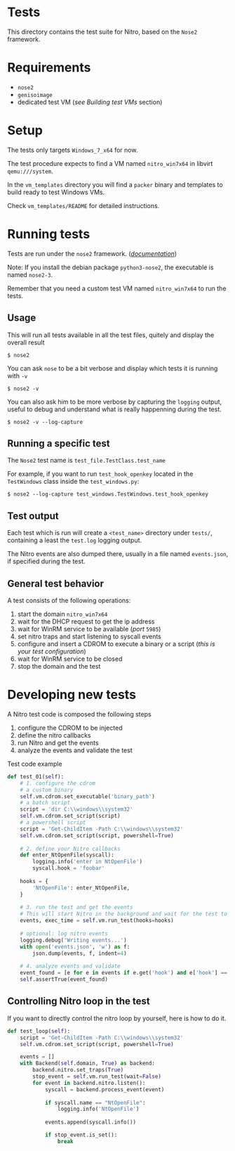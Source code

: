 # Tests

This directory contains the test suite for Nitro, based on the `Nose2` framework.

# Requirements

- `nose2`
- `genisoimage`
- dedicated test VM (_see Building test VMs_ section)

# Setup

The tests only targets `Windows_7_x64` for now.

The test procedure expects to find a VM named `nitro_win7x64` in libvirt `qemu:///system`.

In the `vm_templates` directory you will find a `packer` binary and templates
to build ready to test Windows VMs.

Check `vm_templates/README` for detailed instructions.


# Running tests

Tests are run under the `nose2` framework. (_[documentation](http://nose2.readthedocs.io/en/latest/getting_started.html)_)

Note: If you install the debian package `python3-nose2`, the executable is named `nose2-3`.

Remember that you need a custom test VM named `nitro_win7x64` to run the tests.

## Usage

This will run all tests available in all the test files, quitely and display the overall result
~~~
$ nose2
~~~

You can ask `nose` to be a bit verbose and display which tests it is running with  `-v`
~~~
$ nose2 -v
~~~

You can also ask him to be more verbose by capturing the `logging` output, useful to debug and understand what is really happenning during the test.
~~~
$ nose2 -v --log-capture
~~~

## Running a specific test

The `Nose2` test name is `test_file.TestClass.test_name`

For example, if you want to run `test_hook_openkey` located in the `TestWindows` class inside the `test_windows.py`:

~~~
$ nose2 --log-capture test_windows.TestWindows.test_hook_openkey
~~~

## Test output

Each test which is run will create a `<test_name>` directory under `tests/`, containing a least the `test.log` logging output.

The Nitro events are also dumped there, usually in a file named `events.json`, if specified during the test.

## General test behavior

A test consists of the following operations:

1. start the domain `nitro_win7x64`
2. wait for the DHCP request to get the ip address
3. wait for WinRM service to be available (_port_ `5985`)
4. set nitro traps and start listening to syscall events
5. configure and insert a CDROM to execute a binary or a script (_this is your test configuration_)
6. wait for WinRM service to be closed
7. stop the domain and the test

# Developing new tests

A Nitro test code is composed the following steps
1. configure the CDROM to be injected
2. define the nitro callbacks
3. run Nitro and get the events
4. analyze the events and validate the test

Test code example
~~~Python
def test_01(self):
    # 1. configure the cdrom
    # a custom binary
    self.vm.cdrom.set_executable('binary_path')
    # a batch script
    script = 'dir C:\\windows\\system32'
    self.vm.cdrom.set_script(script)
    # a powershell script
    script = 'Get-ChildItem -Path C:\\windows\\system32'
    self.vm.cdrom.set_script(script, powershell=True)
    
    # 2. define your Nitro callbacks
    def enter_NtOpenFile(syscall):
        logging.info('enter in NtOpenFile')
        syscall.hook = 'foobar'
        
    hooks = {
        'NtOpenFile': enter_NtOpenFile,
    }
    
    # 3. run the test and get the events
    # This will start Nitro in the background and wait for the test to be executed
    events, exec_time = self.vm.run_test(hooks=hooks)
    
    # optional: log nitro events
    logging.debug('Writing events...')
    with open('events.json', 'w') as f:
        json.dump(events, f, indent=4)
        
    # 4. analyze events and validate
    event_found = [e for e in events if e.get('hook') and e['hook'] == "foobar"]
    self.assertTrue(event_found)
~~~

## Controlling Nitro loop in the test

If you want to directly control the nitro loop by yourself, here is how to do it.

~~~Python
def test_loop(self):
    script = 'Get-ChildItem -Path C:\\windows\\system32'
    self.vm.cdrom.set_script(script, powershell=True)

    events = []
    with Backend(self.domain, True) as backend:
        backend.nitro.set_traps(True)
        stop_event = self.vm.run_test(wait=False)
        for event in backend.nitro.listen():
            syscall = backend.process_event(event)
            
            if syscall.name == "NtOpenFile":
                logging.info('NtOpenFile')
            
            events.append(syscall.info())

            if stop_event.is_set():
                break
~~~